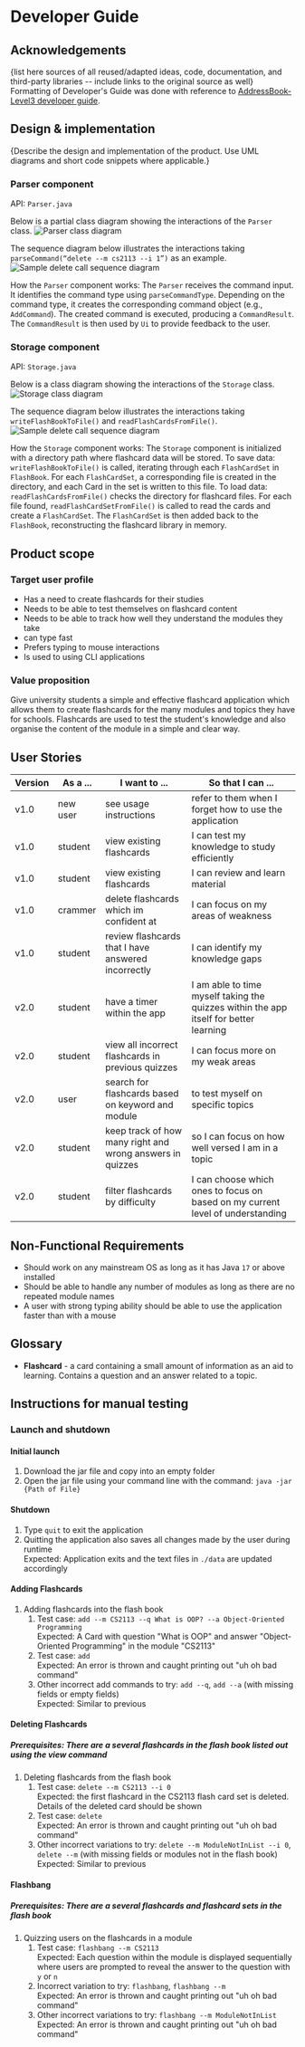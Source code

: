 # Developer Guide

## Acknowledgements

{list here sources of all reused/adapted ideas, code, documentation, and third-party libraries -- include links to the original source as well}
Formatting of Developer's Guide was done with reference to [AddressBook-Level3 developer guide](https://se-education.org/addressbook-level3/DeveloperGuide.html#common-classes).

## Design & implementation

{Describe the design and implementation of the product. Use UML diagrams and short code snippets where applicable.}

### Parser component
API: `Parser.java`

Below is a partial class diagram showing the interactions of the `Parser` class.
![Parser class diagram](diagrams/ParserPartialClassDiagram.jpg)

The sequence diagram below illustrates the interactions taking `parseCommand(“delete --m cs2113 --i 1”)` as an example.
![Sample delete call sequence diagram](diagrams/ParserSequenceDiagram.png)

How the `Parser` component works:
The `Parser` receives the command input.
It identifies the command type using `parseCommandType`.
Depending on the command type, it creates the corresponding command object (e.g., `AddCommand`).
The created command is executed, producing a `CommandResult`.
The `CommandResult` is then used by `Ui` to provide feedback to the user.

### Storage component
API: `Storage.java`

Below is a class diagram showing the interactions of the `Storage` class.
![Storage class diagram](docs/diagrams/StorageClassDiagram.jpg)

The sequence diagram below illustrates the interactions taking `writeFlashBookToFile()` and  `readFlashCardsFromFile()`.
![Sample delete call sequence diagram](docs/diagrams/StorageSequenceDiagram.png)

How the `Storage` component works:
 The `Storage` component is initialized with a directory path where flashcard data will be stored.
    To save data:
        `writeFlashBookToFile()` is called, iterating through each `FlashCardSet` in `FlashBook`.
        For each `FlashCardSet`, a corresponding file is created in the directory, and each Card in the set is written to this file.
    To load data:
        `readFlashCardsFromFile()` checks the directory for flashcard files.
        For each file found, `readFlashCardSetFromFile()` is called to read the cards and create a `FlashCardSet`.
        The `FlashCardSet` is then added back to the `FlashBook`, reconstructing the flashcard library in memory.

        
## Product scope
### Target user profile

- Has a need to create flashcards for their studies
- Needs to be able to test themselves on flashcard content
- Needs to be able to track how well they understand the modules they take
- can type fast
- Prefers typing to mouse interactions
- Is used to using CLI applications

### Value proposition

Give university students a simple and effective flashcard application which allows them to create flashcards for the
many modules and topics they have for schools. Flashcards are used to test the student's knowledge and also organise the
content of the module in a simple and clear way.

## User Stories

| Version | As a ... | I want to ...                                             | So that I can ...                                                                     |
|---------|----------|-----------------------------------------------------------|---------------------------------------------------------------------------------------|
| v1.0    | new user | see usage instructions                                    | refer to them when I forget how to use the application                                |
| v1.0    | student  | view existing flashcards                                  | I can test my knowledge to study efficiently                                          |
| v1.0    | student  | view existing flashcards                                  | I can review and learn material                                                       |
| v1.0    | crammer  | delete flashcards which im confident at                   | I can focus on my areas of weakness                                                   |
| v1.0    | student  | review flashcards that I have answered incorrectly        | I can identify my knowledge gaps                                                      |
| v2.0    | student  | have a timer within the app                               | I am able to time myself taking the quizzes within the app itself for better learning |
| v2.0    | student  | view all incorrect flashcards in previous quizzes         | I can focus more on my weak areas                                                     | 
| v2.0    | user     | search for flashcards based on keyword and module         | to test myself on specific topics                                                     |
| v2.0    | student  | keep track of how many right and wrong answers in quizzes | so I can focus on how well versed I am in a topic                                     |
| v2.0    | student  | filter flashcards by difficulty                           | I can choose which ones to focus on based on my current level of understanding        |
## Non-Functional Requirements

* Should work on any mainstream OS as long as it has Java `17` or above installed
* Should be able to handle any number of modules as long as there are no repeated module names
* A user with strong typing ability should be able to use the application faster than with a mouse

## Glossary

* **Flashcard** - a card containing a small amount of information as an aid to learning.
Contains a question and an answer related to a topic.

## Instructions for manual testing

### Launch and shutdown
#### Initial launch
1. Download the jar file and copy into an empty folder
2. Open the jar file using your command line with the command:
`java -jar {Path of File}`
#### Shutdown
1. Type `quit` to exit the application
2. Quitting the application also saves all changes made by the user during runtime <br>
Expected: Application exits and the text files in `./data` are updated accordingly
#### Adding Flashcards
1. Adding flashcards into the flash book
   1. Test case: `add --m CS2113 --q What is OOP? --a Object-Oriented Programming` <br>
    Expected: A Card with question "What is OOP" and answer "Object-Oriented Programming" in the module "CS2113"
   2. Test case: `add` <br>
   Expected: An error is thrown and caught printing out "uh oh bad command"
   3. Other incorrect add commands to try: `add --q`, `add --a` (with missing fields or empty fields) <br>
   Expected: Similar to previous
#### Deleting Flashcards
##### Prerequisites: There are a several flashcards in the flash book listed out using the view command
1. Deleting flashcards from the flash book
   1. Test case: `delete --m CS2113 --i 0` <br>
   Expected: the first flashcard in the CS2113 flash card set is deleted. Details of the deleted card should be shown
   2. Test case: `delete` <br>
   Expected: An error is thrown and caught printing out "uh oh bad command"
   3. Other incorrect variations to try: `delete --m ModuleNotInList --i 0`, `delete --m` 
   (with missing fields or modules not in the flash book) <br>
   Expected: Similar to previous
#### Flashbang
##### Prerequisites: There are a several flashcards and flashcard sets in the flash book
1. Quizzing users on the flashcards in a module
   1. Test case: `flashbang --m CS2113` <br>
   Expected: Each question within the module is displayed sequentially 
   where users are prompted to reveal the answer to the question with `y` or `n` 
   2. Incorrect variation to try: `flashbang`, `flashbang --m` <br>
   Expected: An error is thrown and caught printing out "uh oh bad command"
   3. Other incorrect variations to try: `flashbang --m ModuleNotInList` <br>
   Expected: An error is thrown and caught printing out "uh oh bad command"
